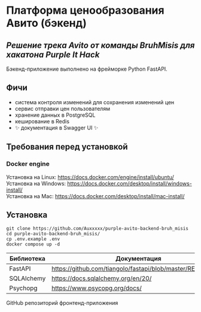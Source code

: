 # Платформа ценообразования Авито (бэкенд)
## _Решение трека Avito от команды BruhMisis для хакатона Purple It Hack_

Бэкенд-приложение выполнено на фрейморке Python FastAPI. 

## Фичи
- система контроля изменений для сохранения изменений цен 
- сервис отправки цен пользователям
- хранение данных в PostgreSQL 
- кеширование в Redis
- ✨ документация в Swagger UI ✨

## Требования перед установкой
### Docker engine
Установка на Linux: https://docs.docker.com/engine/install/ubuntu/ <br>
Установка на Windows: https://docs.docker.com/desktop/install/windows-install/ <br>
Установка на Mac: https://docs.docker.com/desktop/install/mac-install/ <br>

## Установка
    git clone https://github.com/Auxxxxx/purple-avito-backend-bruh_misis
    cd purple-avito-backend-bruh_misis/
    cp .env.example .env
    docker compose up -d

| Библиотека       | Документация                                               |
|------------------|------------------------------------------------------------|
| FastAPI          | https://github.com/tiangolo/fastapi/blob/master/README.md] |
| SQLAlchemy       | https://docs.sqlalchemy.org/en/20/                         |
| Psychopg         | https://www.psycopg.org/docs/                              |

GitHub репозиторий фронтенд-приложения
